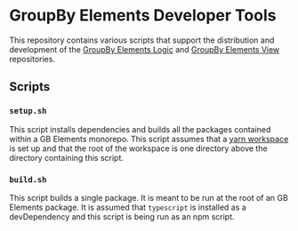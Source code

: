 # GroupBy Elements Developer Tools
This repository contains various scripts that support the distribution and development of the [GroupBy Elements Logic](https://github.com/groupby/sfx-logic) and [GroupBy Elements View](https://github.com/groupby/sfx-view) repositories.

## Scripts

### `setup.sh`
This script installs dependencies and builds all the packages contained within a GB Elements monorepo. This script assumes that a [yarn workspace](https://yarnpkg.com/lang/en/docs/workspaces/) is set up and that the root of the workspace is one directory above the directory containing this script.

### `build.sh`
This script builds a single package. It is meant to be run at the root of an GB Elements package. It is assumed that `typescript` is installed as a devDependency and this script is being run as an npm script.
